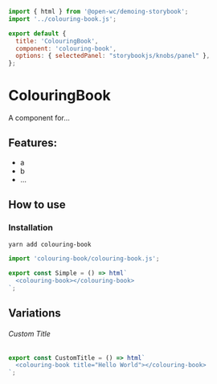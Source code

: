 ```js script
import { html } from '@open-wc/demoing-storybook';
import '../colouring-book.js';

export default {
  title: 'ColouringBook',
  component: 'colouring-book',
  options: { selectedPanel: "storybookjs/knobs/panel" },
};
```

# ColouringBook

A component for...

## Features:

- a
- b
- ...

## How to use

### Installation

```bash
yarn add colouring-book
```

```js
import 'colouring-book/colouring-book.js';
```

```js preview-story
export const Simple = () => html`
  <colouring-book></colouring-book>
`;
```

## Variations

###### Custom Title

```js preview-story
export const CustomTitle = () => html`
  <colouring-book title="Hello World"></colouring-book>
`;
```
